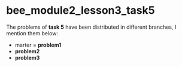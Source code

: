 # bee_module2_lesson3_task5

The problems of **task 5** have been distributed in different branches, I mention them below:

* marter = **problem1**
* **problem2**
* **problem3**
